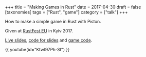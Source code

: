 +++
title = "Making Games in Rust"
date = 2017-04-30
draft = false
[taxonomies]
tags = ["Rust", "game"]
category = ["talk"]
+++

How to make a simple game in Rust with Piston.

Given at [RustFest EU](http://2017.rustfest.eu/) in Kyiv 2017.

[Live slides](https://lislis.de/talks/rust-games-easily/), [code for slides](https://github.com/lislis/rustfest-eu-talk) and [game code](https://github.com/lislis/manzana-attack).

{{ youtube(id="Ktwl97Ph-SI") }}
